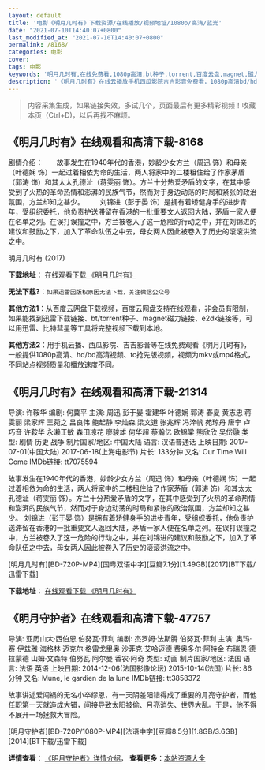 ```yaml
---
layout: default
title: '电影《明月几时有》下载资源/在线播放/视频地址/1080p/高清/蓝光'
date: "2021-07-10T14:40:07+0800"
last_modified_at: "2021-07-10T14:40:07+0800"
permalink: /8168/
categories: 电影
cover:
tags: 电影
keywords: '明月几时有,在线免费看,1080p高清,bt种子,torrent,百度云盘,magnet,磁力链,迅雷下载资源'
description: '《明月几时有》在线云播放手机西瓜影院吉吉影音免费看，1080p高清bd/hd未删减完整版和tc抢先枪版，mkv/mp4格式，附带bt/torrent种子、magnet/磁力链、百度云盘、网盘资源迅雷下载链接'
---
```


>内容采集生成，如果链接失效，多试几个，页面最后有更多精彩视频！收藏本页（Ctrl+D)，以后再找不麻烦。


## 《明月几时有》在线观看和高清下载-8168

剧情介绍：　　故事发生在1940年代的香港，妙龄少女方兰（周迅 饰）和母亲（叶德娴 饰）一起过着相依为命的生活，两人将家中的二楼租住给了作家茅盾（郭涛 饰）和其太太孔德沚（蒋雯丽 饰）。方兰十分热爱矛盾的文字，在其中感受到了火热的革命热情和澎湃的民族气节，然而对于身边动荡的时局和紧张的政治氛围，方兰却知之甚少。 　　刘锦进（彭于晏 饰）是拥有着矫健身手的进步青年，受组织委托，他负责护送滞留在香港的一批重要文人返回大陆，茅盾一家人便在名单之列。在误打误撞之中，方兰被卷入了这一危险的行动之中，并在刘锦进的建议和鼓励之下，加入了革命队伍之中去，母女两人因此被卷入了历史的滚滚洪流之中。


明月几时有 (2017)

**下载地址**： [在线观看下载 《明月几时有》](https://www.btbtdy.me/btdy/dy11467.html) 


**无法下载?**：`如果迅雷因版权原因无法下载，关注微信公众号 `

**其他方法1**：从百度云网盘下载视频，百度云网盘支持在线观看，非会员有限制，如果能找到迅雷下载链接、bt/torrent种子、magnet磁力链接、e2dk链接等，可以用迅雷、比特彗星等工具将完整视频下载到本地。

**其他方法2**：用手机云播、西瓜影院、吉吉影音等在线免费观看《明月几时有》，一般提供1080p高清、hd/bd高清视频、tc抢先版视频，视频为mkv或mp4格式，不同站点视频质量和播放速度不同。


## 《明月几时有》在线观看和高清下载-21314

导演: 许鞍华 编剧: 何冀平 主演: 周迅 彭于晏 霍建华 叶德娴 郭涛 春夏 黄志忠 蒋雯丽 梁家辉 王菀之 吕良伟 鲍起静 李灿森 梁文道 张兆辉 冯淬帆 苑琼丹 唐宁 卢巧音 许鞍华 永濑正敏 森田凉花 廖骏雄 何华超 蔡瀚亿 欧锦棠 熊欣欣 吴岱融 类型: 剧情 历史 战争 制片国家/地区: 中国大陆 语言: 汉语普通话 上映日期: 2017-07-01(中国大陆) 2017-06-18(上海电影节) 片长: 133分钟 又名: Our Time Will Come IMDb链接: tt7075594

故事发生在1940年代的香港，妙龄少女方兰（周迅 饰）和母亲（叶德娴 饰）一起过着相依为命的生活，两人将家中的二楼租住给了作家茅盾（郭涛 饰）和其太太孔德沚（蒋雯丽 饰）。方兰十分热爱矛盾的文字，在其中感受到了火热的革命热情和澎湃的民族气节，然而对于身边动荡的时局和紧张的政治氛围，方兰却知之甚少。 刘锦进（彭于晏 饰）是拥有着矫健身手的进步青年，受组织委托，他负责护送滞留在香港的一批重要文人返回大陆，茅盾一家人便在名单之列。在误打误撞之中，方兰被卷入了这一危险的行动之中，并在刘锦进的建议和鼓励之下，加入了革命队伍之中去，母女两人因此被卷入了历史的滚滚洪流之中。


[明月几时有][BD-720P-MP4][国粤双语中字][豆瓣7.1分][1.49GB][2017][BT下载/迅雷下载]

**下载地址**： [在线观看下载 《明月几时有》](https://www.btdx8.com/torrent/myjsy_2017.html) 


## 《明月守护者》在线观看和高清下载-47757

导演: 亚历山大·西伯恩 伯努瓦·菲利 编剧: 杰罗姆·法斯腾 伯努瓦·菲利 主演: 奥玛·赛 伊兹雅·海格林 迈克尔·格雷戈里奥 沙菲克·艾哈迈德 费奥多尔·阿特金 布瑞恩·德拉蒙德 山姆·文森特 伯努瓦·阿尔曼 香农·阿奇 类型: 动画 制片国家/地区: 法国 语言: 法语 英语 上映日期: 2014-12-06(法国影像论坛) 2015-10-14(法国) 片长: 86分钟 又名: Mune, le gardien de la lune IMDb链接: tt3858372

故事讲述爱闯祸的无名小卒缪恩，有一天阴差阳错得成了重要的月亮守护者，而他任职第一天就造成大错，间接导致太阳被偷、月亮消失、世界大乱。于是，他不得不展开一场拯救大冒险。


[明月守护者][BD-720P/1080P-MP4][法语中字][豆瓣8.5分][1.8GB/3.6GB][2014][BT下载/迅雷下载]

**详情查看**： [《明月守护者》详情介绍](/movie/47757/)， **查看更多**：[本站资源大全](/movie/t/all/)

